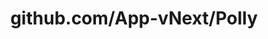 ---
layout: post
title: github.com/App-vNext/Polly
categories: link
tags: [انگلیسی, گیت‌هاب, برنامه‌نویسی]
---